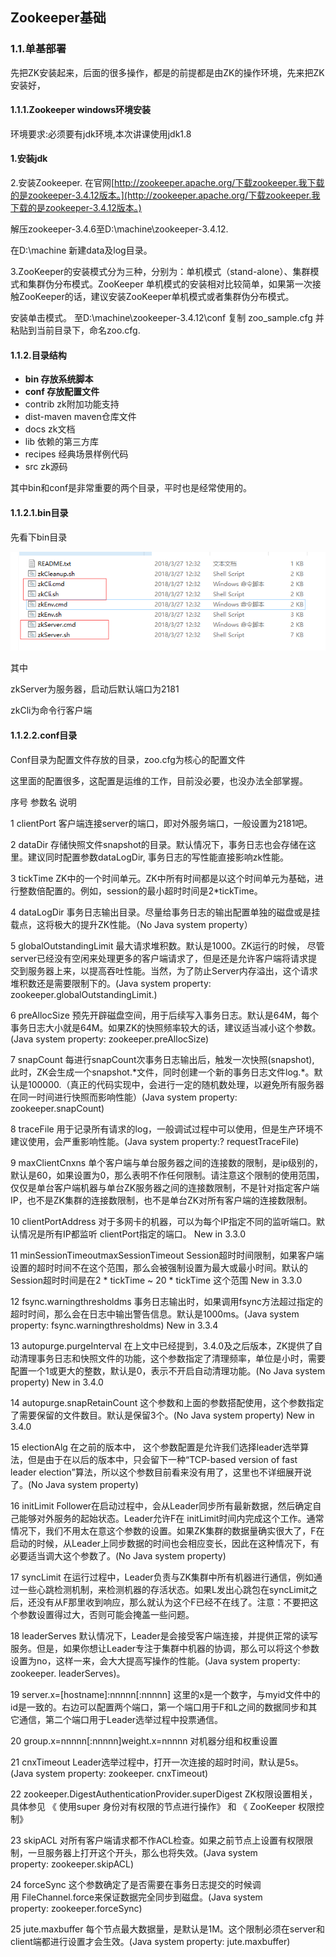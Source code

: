 ## Zookeeper基础

### 1.1.单基部署

先把ZK安装起来，后面的很多操作，都是的前提都是由ZK的操作环境，先来把ZK安装好，

#### 1.1.1.Zookeeper windows环境安装

环境要求:必须要有jdk环境,本次讲课使用jdk1.8

#### 1.安装jdk

2.安装Zookeeper. 在官网[http://zookeeper.apache.org/下载zookeeper.我下载的是zookeeper-3.4.12版本。](http://zookeeper.apache.org/下载zookeeper.我下载的是zookeeper-3.4.12版本。)

解压zookeeper-3.4.6至D:\machine\zookeeper-3.4.12.

在D:\machine 新建data及log目录。

3.ZooKeeper的安装模式分为三种，分别为：单机模式（stand-alone）、集群模式和集群伪分布模式。ZooKeeper 单机模式的安装相对比较简单，如果第一次接触ZooKeeper的话，建议安装ZooKeeper单机模式或者集群伪分布模式。

安装单击模式。 至D:\machine\zookeeper-3.4.12\conf 复制 zoo\_sample.cfg 并粘贴到当前目录下，命名zoo.cfg.

#### 1.1.2.目录结构

* **bin             存放系统脚本**
* **conf            存放配置文件**
* contrib          zk附加功能支持
* dist-maven       maven仓库文件
* docs            zk文档
* lib              依赖的第三方库
* recipes          经典场景样例代码
* src             zk源码

其中bin和conf是非常重要的两个目录，平时也是经常使用的。

#### 1.1.2.1.bin目录

先看下bin目录

![](/assets/21781h2dsgfhg8.png)

其中

zkServer为服务器，启动后默认端口为2181

zkCli为命令行客户端

#### 1.1.2.2.conf目录

Conf目录为配置文件存放的目录，zoo.cfg为核心的配置文件

这里面的配置很多，这配置是运维的工作，目前没必要，也没办法全部掌握。

序号    参数名    说明

1    clientPort    客户端连接server的端口，即对外服务端口，一般设置为2181吧。

2    dataDir    存储快照文件snapshot的目录。默认情况下，事务日志也会存储在这里。建议同时配置参数dataLogDir, 事务日志的写性能直接影响zk性能。

3    tickTime    ZK中的一个时间单元。ZK中所有时间都是以这个时间单元为基础，进行整数倍配置的。例如，session的最小超时时间是2\*tickTime。

4    dataLogDir    事务日志输出目录。尽量给事务日志的输出配置单独的磁盘或是挂载点，这将极大的提升ZK性能。（No Java system property）

5    globalOutstandingLimit    最大请求堆积数。默认是1000。ZK运行的时候， 尽管server已经没有空闲来处理更多的客户端请求了，但是还是允许客户端将请求提交到服务器上来，以提高吞吐性能。当然，为了防止Server内存溢出，这个请求堆积数还是需要限制下的。\(Java system property: zookeeper.globalOutstandingLimit.\)

6    preAllocSize    预先开辟磁盘空间，用于后续写入事务日志。默认是64M，每个事务日志大小就是64M。如果ZK的快照频率较大的话，建议适当减小这个参数。\(Java system property: zookeeper.preAllocSize\)

7    snapCount    每进行snapCount次事务日志输出后，触发一次快照\(snapshot\), 此时，ZK会生成一个snapshot.\*文件，同时创建一个新的事务日志文件log.\*。默认是100000.（真正的代码实现中，会进行一定的随机数处理，以避免所有服务器在同一时间进行快照而影响性能）\(Java system property: zookeeper.snapCount\)

8    traceFile    用于记录所有请求的log，一般调试过程中可以使用，但是生产环境不建议使用，会严重影响性能。\(Java system property:? requestTraceFile\)

9    maxClientCnxns    单个客户端与单台服务器之间的连接数的限制，是ip级别的，默认是60，如果设置为0，那么表明不作任何限制。请注意这个限制的使用范围，仅仅是单台客户端机器与单台ZK服务器之间的连接数限制，不是针对指定客户端IP，也不是ZK集群的连接数限制，也不是单台ZK对所有客户端的连接数限制。

10    clientPortAddress    对于多网卡的机器，可以为每个IP指定不同的监听端口。默认情况是所有IP都监听 clientPort指定的端口。 New in 3.3.0

11    minSessionTimeoutmaxSessionTimeout    Session超时时间限制，如果客户端设置的超时时间不在这个范围，那么会被强制设置为最大或最小时间。默认的Session超时时间是在2 \* tickTime ~ 20 \* tickTime 这个范围 New in 3.3.0

12    fsync.warningthresholdms    事务日志输出时，如果调用fsync方法超过指定的超时时间，那么会在日志中输出警告信息。默认是1000ms。\(Java system property: fsync.warningthresholdms\) New in 3.3.4

13    autopurge.purgeInterval    在上文中已经提到，3.4.0及之后版本，ZK提供了自动清理事务日志和快照文件的功能，这个参数指定了清理频率，单位是小时，需要配置一个1或更大的整数，默认是0，表示不开启自动清理功能。\(No Java system property\) New in 3.4.0

14    autopurge.snapRetainCount    这个参数和上面的参数搭配使用，这个参数指定了需要保留的文件数目。默认是保留3个。\(No Java system property\) New in 3.4.0

15    electionAlg    在之前的版本中， 这个参数配置是允许我们选择leader选举算法，但是由于在以后的版本中，只会留下一种“TCP-based version of fast leader election”算法，所以这个参数目前看来没有用了，这里也不详细展开说了。\(No Java system property\)

16    initLimit    Follower在启动过程中，会从Leader同步所有最新数据，然后确定自己能够对外服务的起始状态。Leader允许F在 initLimit时间内完成这个工作。通常情况下，我们不用太在意这个参数的设置。如果ZK集群的数据量确实很大了，F在启动的时候，从Leader上同步数据的时间也会相应变长，因此在这种情况下，有必要适当调大这个参数了。\(No Java system property\)

17    syncLimit    在运行过程中，Leader负责与ZK集群中所有机器进行通信，例如通过一些心跳检测机制，来检测机器的存活状态。如果L发出心跳包在syncLimit之后，还没有从F那里收到响应，那么就认为这个F已经不在线了。注意：不要把这个参数设置得过大，否则可能会掩盖一些问题。

18    leaderServes    默认情况下，Leader是会接受客户端连接，并提供正常的读写服务。但是，如果你想让Leader专注于集群中机器的协调，那么可以将这个参数设置为no，这样一来，会大大提高写操作的性能。\(Java system property: zookeeper. leaderServes\)。

19    server.x=\[hostname\]:nnnnn\[:nnnnn\]    这里的x是一个数字，与myid文件中的id是一致的。右边可以配置两个端口，第一个端口用于F和L之间的数据同步和其它通信，第二个端口用于Leader选举过程中投票通信。

20    group.x=nnnnn\[:nnnnn\]weight.x=nnnnn    对机器分组和权重设置

21    cnxTimeout    Leader选举过程中，打开一次连接的超时时间，默认是5s。\(Java system property: zookeeper. cnxTimeout\)

22	zookeeper.DigestAuthenticationProvider.superDigest	ZK权限设置相关，具体参见 《 使用super 身份对有权限的节点进行操作》 和 《 ZooKeeper 权限控制》

23	skipACL	对所有客户端请求都不作ACL检查。如果之前节点上设置有权限限制，一旦服务器上打开这个开头，那么也将失效。\(Java system property: zookeeper.skipACL\)

24	forceSync	这个参数确定了是否需要在事务日志提交的时候调用 FileChannel.force来保证数据完全同步到磁盘。\(Java system property: zookeeper.forceSync\)

25	jute.maxbuffer	每个节点最大数据量，是默认是1M。这个限制必须在server和client端都进行设置才会生效。\(Java system property: jute.maxbuffer\)

